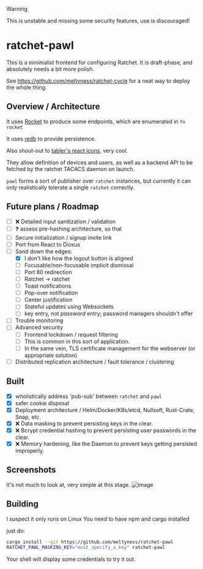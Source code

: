 > [!WARNING]
> This is unstable and missing some security features, use is discouraged!
# ratchet-pawl

This is a minimalist frontend for configuring Ratchet. It is draft-phase, and absolutely needs a bit more polish.

See https://github.com/meltyness/ratchet-cycle for a neat way to deploy the whole thing.

## Overview / Architecture
It uses [Rocket](https://rocket.rs) to produce some endpoints, which are enumerated in `fn rocket`

It uses [redb](https://redb.org) to provide persistence.

Also shout-out to [tabler's react icons](https://www.npmjs.com/package/@tabler/icons-react), very cool.

They allow definition of devices and users, as well as a backend API to be fetched by the ratchet TACACS daemon on launch.

`pawl` forms a sort of publisher over `ratchet` instances, but currently it can only realistically tolerate a single `ratchet` correctly.

## Future plans / Roadmap
- [ ] ❌ Detailed input sanitization / validation
- [ ] ❓ assess pre-hashing architecture, so that
- [ ] Secure initialization / signup invite link
- [ ] Port from React to Dioxus
- [ ] Sand down the edges:
  - [x] I don't like how the logout button is aligned
  - [ ] Focusable/non-focusable implicit dismissal
  - [ ] Port 80 redirection 
  - [ ] Ratchet -> ratchet
  - [ ] Toast notifications
  - [ ] Pop-over notification
  - [ ] Center justification
  - [ ] Stateful updates using Websockets
  - [ ] key entry, not *password* entry; password managers shouldn't offer
- [ ] Trouble monitoring
- [ ] Advanced security
  - [ ] Frontend lockdown / request filtering
  - [ ] This is common in this sort of application.
  - [ ] In the same vein, TLS certificate management for the webserver (or appropriate solution)
- [ ] Distributed replication architecture / fault tolerance / clustering

## Built

- [x] wholistically address 'pub-sub' between `ratchet` and `pawl`
- [x] safer cookie disposal
- [x] Deployment architecture / Helm/Docker/K8s/etcd, Nullsoft, Rust-Crate, Snap, etc.
- [x] ❌ Data masking to prevent persisting keys in the clear.
- [x] ❌ Bcrypt credential hashing to prevent persisting user passwords in the clear.
- [x] ❌ Memory hardening, like the Daemon to prevent keys getting persisted improperly.

## Screenshots
It's not much to look at, very simple at this stage.
![image](https://github.com/user-attachments/assets/536b3a04-2b3c-4b2f-bd29-1f3d652fd89e)

## Building
I suspect it only runs on Linux
You need to have npm and cargo installed

just do:

```bash
cargo install --git https://github.com/meltyness/ratchet-pawl
RATCHET_PAWL_MASKING_KEY="must_specify_a_key" ratchet-pawl
```

Your shell will display some credentials to try it out.
